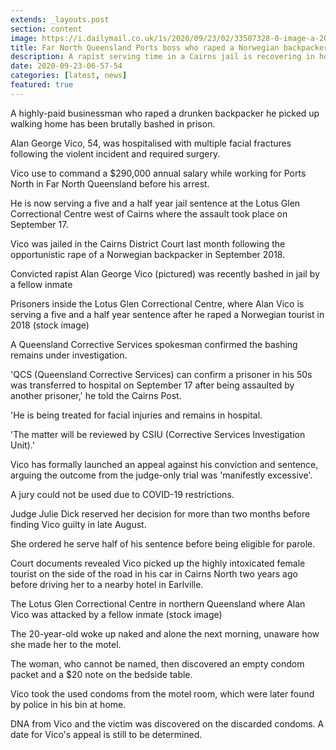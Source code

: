 ```yaml
---
extends: _layouts.post
section: content
image: https://i.dailymail.co.uk/1s/2020/09/23/02/33507328-0-image-a-20_1600826301573.jpg 
title: Far North Queensland Ports boss who raped a Norwegian backpacker in Cairns bashed in prison 
description: A rapist serving time in a Cairns jail is recovering in hospital after he was bashed by a fellow inmate. 
date: 2020-09-23-06-57-54 
categories: [latest, news] 
featured: true 
--- 
```

A highly-paid businessman who raped a drunken backpacker he picked up walking home has been brutally bashed in prison.  

Alan George Vico, 54, was hospitalised with multiple facial fractures following the violent incident and required surgery.

Vico use to command a $290,000 annual salary while working for Ports North in Far North Queensland before his arrest.

He is now serving a five and a half year jail sentence at the Lotus Glen Correctional Centre west of Cairns where the assault took place on September 17.

Vico was jailed in the Cairns District Court last month following the opportunistic rape of a Norwegian backpacker in September 2018.

Convicted rapist Alan George Vico (pictured) was recently bashed in jail by a fellow inmate

Prisoners inside the Lotus Glen Correctional Centre, where Alan Vico is serving a five and a half year sentence after he raped a Norwegian tourist in 2018 (stock image)

A Queensland Corrective Services spokesman confirmed the bashing remains under investigation.

'QCS (Queensland Corrective Services) can confirm a prisoner in his 50s was transferred to hospital on September 17 after being assaulted by another prisoner,' he told the Cairns Post.

'He is being treated for facial injuries and remains in hospital.

'The matter will be reviewed by CSIU (Corrective Services Investigation Unit).' 

Vico has formally launched an appeal against his conviction and sentence, arguing the outcome from the judge-only trial was 'manifestly excessive'. 

A jury could not be used due to COVID-19 restrictions.

Judge Julie Dick reserved her decision for more than two months before finding Vico guilty in late August.

She ordered he serve half of his sentence before being eligible for parole.

Court documents revealed Vico picked up the highly intoxicated female tourist on the side of the road in his car in Cairns North two years ago before driving her to a nearby hotel in Earlville.  

The Lotus Glen Correctional Centre in northern Queensland where Alan Vico was attacked by a fellow inmate (stock image)

The 20-year-old woke up naked and alone the next morning, unaware how she made her to the motel. 

The woman, who cannot be named, then discovered an empty condom packet and a $20 note on the bedside table.

Vico took the used condoms from the motel room, which were later found by police in his bin at home. 

DNA from Vico and the victim was discovered on the discarded condoms. A date for Vico's appeal is still to be determined.

